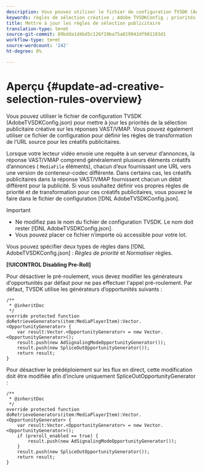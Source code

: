 ```yaml
---
description: Vous pouvez utiliser le fichier de configuration TVSDK (AdobeTVSDKConfig.json) pour mettre à jour les priorités de la sélection publicitaire créative sur les réponses VAST/VMAP. Vous pouvez également utiliser ce fichier de configuration pour définir les règles de transformation de l’URL source pour les créatifs publicitaires.
keywords: règles de sélection créative ; Adobe TVSDKConfig ; priorités créatives ; règles de transformation
title: Mettre à jour les règles de sélection publicitaire
translation-type: tm+mt
source-git-commit: 89bdda1d4bd5c126f19ba75a819942df901183d1
workflow-type: tm+mt
source-wordcount: '242'
ht-degree: 0%

---
```



# Aperçu {#update-ad-creative-selection-rules-overview}

Vous pouvez utiliser le fichier de configuration TVSDK (AdobeTVSDKConfig.json) pour mettre à jour les priorités de la sélection publicitaire créative sur les réponses VAST/VMAP. Vous pouvez également utiliser ce fichier de configuration pour définir les règles de transformation de l’URL source pour les créatifs publicitaires.

Lorsque votre lecteur vidéo envoie une requête à un serveur d’annonces, la réponse VAST/VMAP comprend généralement plusieurs éléments créatifs d’annonces ( `MediaFile` éléments), chacun d’eux fournissant une URL vers une version de conteneur-codec différente. Dans certains cas, les créatifs publicitaires dans la réponse VAST/VMAP fournissent chacun un débit différent pour la publicité. Si vous souhaitez définir vos propres règles de priorité et de transformation pour ces créatifs publicitaires, vous pouvez le faire dans le fichier de configuration [!DNL AdobeTVSDKConfig.json].

>[!IMPORTANT]
>
>* Ne modifiez pas le nom du fichier de configuration TVSDK. Le nom doit rester [!DNL AdobeTVSDKConfig.json].
>* Vous pouvez placer ce fichier n’importe où accessible pour votre lot.

>



Vous pouvez spécifier deux types de règles dans [!DNL AdobeTVSDKConfig.json] : *Règles de priorité* et *Normaliser* règles.

**[!UICONTROL Disabling Pre-Roll]**

Pour désactiver le pré-roulement, vous devez modifier les générateurs d&#39;opportunités par défaut pour ne pas effectuer l&#39;appel pré-roulement. Par défaut, TVSDK utilise les générateurs d’opportunités suivants :

```
/** 
 * @inheritDoc 
 */ 
override protected function doRetrieveGenerators(item:MediaPlayerItem):Vector.<OpportunityGenerator> { 
    var result:Vector.<OpportunityGenerator> = new Vector.<OpportunityGenerator>(); 
    result.push(new AdSignalingModeOpportunityGenerator()); 
    result.push(new SpliceOutOpportunityGenerator()); 
    return result; 
} 
```

Pour désactiver le prédéploiement sur les flux en direct, cette modification doit être modifiée afin d’inclure uniquement SpliceOutOpportunityGenerator :

```
/** 
 * @inheritDoc 
 */ 
override protected function doRetrieveGenerators(item:MediaPlayerItem):Vector.<OpportunityGenerator> { 
    var result:Vector.<OpportunityGenerator> = new Vector.<OpportunityGenerator>(); 
    if (preroll_enabled == true) { 
        result.push(new AdSignalingModeOpportunityGenerator()); 
    } 
    result.push(new SpliceOutOpportunityGenerator()); 
    return result; 
}
```
